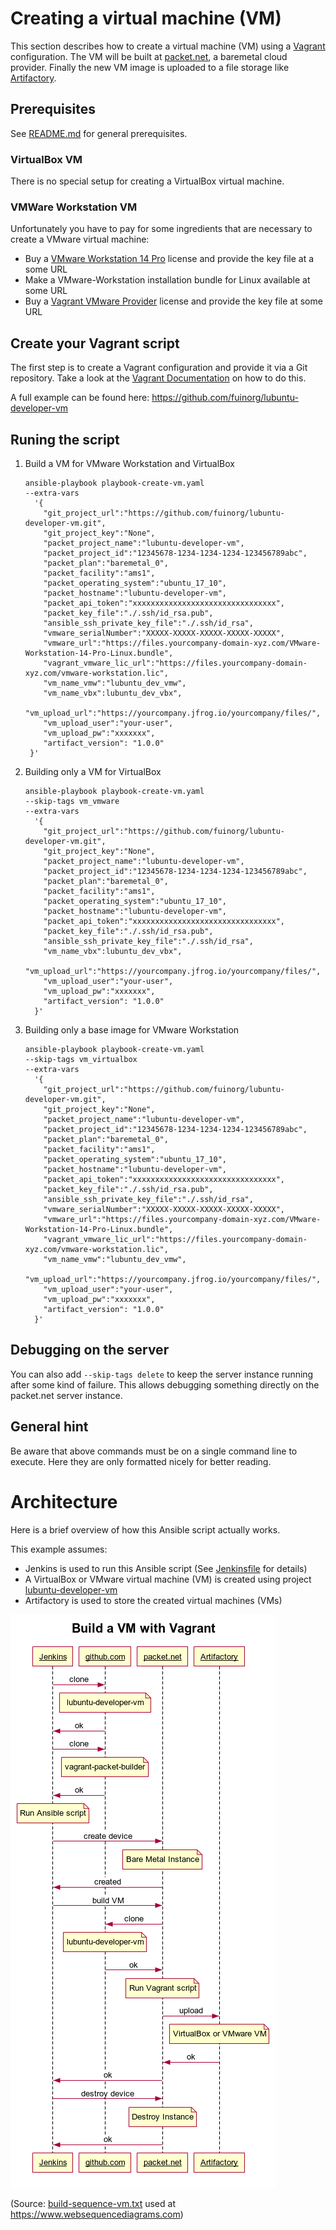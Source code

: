 # Creating a virtual machine (VM)
This section describes how to create a virtual machine (VM) using a [Vagrant](https://www.vagrantup.com/) configuration. The VM will be built at [packet.net](https://www.packet.net/), a baremetal cloud provider. Finally the new VM image is uploaded to a file storage like [Artifactory](https://jfrog.com/artifactory/).

## Prerequisites
See [README.md](README.md) for general prerequisites.

### VirtualBox VM
There is no special setup for creating a VirtualBox virtual machine.

### VMWare Workstation VM
Unfortunately you have to pay for some ingredients that are necessary to create a VMware virtual machine:
* Buy a [VMware Workstation 14 Pro](https://store.vmware.com/store?Action=DisplayProductDetailsPage&Locale=en_US&SiteID=vmware&ThemeID=2485600&productID=5124968900) license and provide the key file at a some URL
* Make a VMware-Workstation installation bundle for Linux available at some URL 
* Buy a [Vagrant VMware Provider](https://www.vagrantup.com/vmware#buy-now) license and provide the key file at some URL 

## Create your Vagrant script 
The first step is to create a Vagrant configuration and provide it via a Git repository. Take a look at the [Vagrant Documentation](https://www.vagrantup.com/docs/index.html) on how to do this.

A full example can be found here: https://github.com/fuinorg/lubuntu-developer-vm

## Runing the script
1. Build a VM for VMware Workstation and VirtualBox
   ```
   ansible-playbook playbook-create-vm.yaml 
   --extra-vars 
     '{  
       "git_project_url":"https://github.com/fuinorg/lubuntu-developer-vm.git",
       "git_project_key":"None",
       "packet_project_name":"lubuntu-developer-vm",
       "packet_project_id":"12345678-1234-1234-1234-123456789abc",
       "packet_plan":"baremetal_0",
       "packet_facility":"ams1",
       "packet_operating_system":"ubuntu_17_10",
       "packet_hostname":"lubuntu-developer-vm",
       "packet_api_token":"xxxxxxxxxxxxxxxxxxxxxxxxxxxxxxxx",
       "packet_key_file":"./.ssh/id_rsa.pub",
       "ansible_ssh_private_key_file":"./.ssh/id_rsa",
       "vmware_serialNumber":"XXXXX-XXXXX-XXXXX-XXXXX-XXXXX",
       "vmware_url":"https://files.yourcompany-domain-xyz.com/VMware-Workstation-14-Pro-Linux.bundle",
       "vagrant_vmware_lic_url":"https://files.yourcompany-domain-xyz.com/vmware-workstation.lic",
       "vm_name_vmw":"lubuntu_dev_vmw",
       "vm_name_vbx":lubuntu_dev_vbx",
       "vm_upload_url":"https://yourcompany.jfrog.io/yourcompany/files/",
       "vm_upload_user":"your-user",
       "vm_upload_pw":"xxxxxxx",
       "artifact_version": "1.0.0"
    }'
   ```
2. Building only a VM for VirtualBox
   ```
   ansible-playbook playbook-create-vm.yaml
   --skip-tags vm_vmware 
   --extra-vars 
     '{ 
       "git_project_url":"https://github.com/fuinorg/lubuntu-developer-vm.git",
       "git_project_key":"None",
       "packet_project_name":"lubuntu-developer-vm",
       "packet_project_id":"12345678-1234-1234-1234-123456789abc",
       "packet_plan":"baremetal_0",
       "packet_facility":"ams1",
       "packet_operating_system":"ubuntu_17_10",
       "packet_hostname":"lubuntu-developer-vm",
       "packet_api_token":"xxxxxxxxxxxxxxxxxxxxxxxxxxxxxxxx",
       "packet_key_file":"./.ssh/id_rsa.pub",
       "ansible_ssh_private_key_file":"./.ssh/id_rsa",
       "vm_name_vbx":lubuntu_dev_vbx",
       "vm_upload_url":"https://yourcompany.jfrog.io/yourcompany/files/",
       "vm_upload_user":"your-user",
       "vm_upload_pw":"xxxxxxx",
       "artifact_version": "1.0.0"
     }'
   ```
3. Building only a base image for VMware Workstation
   ```
   ansible-playbook playbook-create-vm.yaml
   --skip-tags vm_virtualbox 
   --extra-vars 
     '{ 
       "git_project_url":"https://github.com/fuinorg/lubuntu-developer-vm.git",
       "git_project_key":"None",
       "packet_project_name":"lubuntu-developer-vm",
       "packet_project_id":"12345678-1234-1234-1234-123456789abc",
       "packet_plan":"baremetal_0",
       "packet_facility":"ams1",
       "packet_operating_system":"ubuntu_17_10",
       "packet_hostname":"lubuntu-developer-vm",
       "packet_api_token":"xxxxxxxxxxxxxxxxxxxxxxxxxxxxxxxx",
       "packet_key_file":"./.ssh/id_rsa.pub",
       "ansible_ssh_private_key_file":"./.ssh/id_rsa",
       "vmware_serialNumber":"XXXXX-XXXXX-XXXXX-XXXXX-XXXXX",
       "vmware_url":"https://files.yourcompany-domain-xyz.com/VMware-Workstation-14-Pro-Linux.bundle",
       "vagrant_vmware_lic_url":"https://files.yourcompany-domain-xyz.com/vmware-workstation.lic",
       "vm_name_vmw":"lubuntu_dev_vmw",
       "vm_upload_url":"https://yourcompany.jfrog.io/yourcompany/files/",
       "vm_upload_user":"your-user",
       "vm_upload_pw":"xxxxxxx",
       "artifact_version": "1.0.0"
     }'
   ```

## Debugging on the server
You can also add `--skip-tags delete` to keep the server instance running after some kind of failure. This allows debugging something directly on the packet.net server instance.

## General hint
Be aware that above commands must be on a single command line to execute. Here they are only formatted nicely for better reading.

# Architecture
Here is a brief overview of how this Ansible script actually works.

This example assumes: 
* Jenkins is used to run this Ansible script (See [Jenkinsfile](https://github.com/fuinorg/lubuntu-developer-vm/blob/master/Jenkinsfile) for details)
* A VirtualBox or VMware virtual machine (VM) is created using project [lubuntu-developer-vm](https://github.com/fuinorg/lubuntu-developer-vm)
* Artifactory is used to store the created virtual machines (VMs)

![Sequence Diagram](build-sequence-vm.png)

(Source: [build-sequence-vm.txt](build-sequence-vm.txt) used at https://www.websequencediagrams.com)

